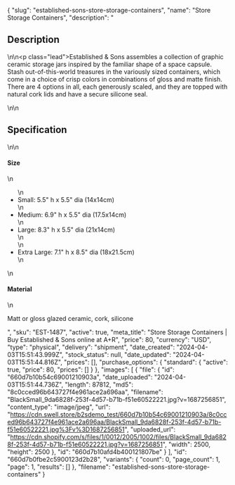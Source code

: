 {
  "slug": "established-sons-store-storage-containers",
  "name": "Store Storage Containers",
  "description": "<h2>Description</h2>\n<!-- split -->\n<p class=\"lead\">Established &amp; Sons assembles a collection of graphic ceramic storage jars inspired by the familiar shape of a space capsule. Stash out-of-this-world treasures in the variously sized containers, which come in a choice of crisp colors in combinations of gloss and matte finish. There are 4 options in all, each generously scaled, and they are topped with natural cork lids and have a secure silicone seal.</p>\n<!-- split -->\n<h2>Specification</h2>\n<!-- split -->\n<h4>Size</h4>\n<ul>\n<li>Small: 5.5\" h x 5.5\" dia (14x14cm)</li>\n<li>Medium: 6.9\" h x 5.5\" dia (17.5x14cm)</li>\n<li>Large: 8.3\" h x 5.5\" dia (21x14cm)<br>\n</li>\n<li>Extra Large: 7.1\" h x 8.5\" dia (18x21.5cm)</li>\n</ul>\n<h4>Material</h4>\n<p>Matt or gloss glazed ceramic, cork, silicone</p>",
  "sku": "EST-1487",
  "active": true,
  "meta_title": "Store Storage Containers | Buy Established & Sons online at A+R",
  "price": 80,
  "currency": "USD",
  "type": "physical",
  "delivery": "shipment",
  "date_created": "2024-04-03T15:51:43.999Z",
  "stock_status": null,
  "date_updated": "2024-04-03T15:51:44.816Z",
  "prices": [],
  "purchase_options": {
    "standard": {
      "active": true,
      "price": 80,
      "prices": []
    }
  },
  "images": [
    {
      "file": {
        "id": "660d7b10b54c69001210903a",
        "date_uploaded": "2024-04-03T15:51:44.736Z",
        "length": 87812,
        "md5": "8c0cced96b643727f4e961ace2a696aa",
        "filename": "BlackSmall_9da6828f-253f-4d57-b71b-f51e60522221.jpg?v=1687256851",
        "content_type": "image/jpeg",
        "url": "https://cdn.swell.store/b2sdemo_test/660d7b10b54c69001210903a/8c0cced96b643727f4e961ace2a696aa/BlackSmall_9da6828f-253f-4d57-b71b-f51e60522221.jpg%3Fv%3D1687256851",
        "uploaded_url": "https://cdn.shopify.com/s/files/1/0012/2005/1002/files/BlackSmall_9da6828f-253f-4d57-b71b-f51e60522221.jpg?v=1687256851",
        "width": 2500,
        "height": 2500
      },
      "id": "660d7b10afd4b400121807be"
    }
  ],
  "id": "660d7b0fbe2c5900123d2b28",
  "variants": {
    "count": 0,
    "page_count": 1,
    "page": 1,
    "results": []
  },
  "filename": "established-sons-store-storage-containers"
}